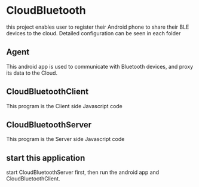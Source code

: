 # CloudBluetooth
this project enables user to register their Android phone to share their BLE devices to the cloud. Detailed configuration can be seen in each folder

## Agent
This android app is used to communicate with Bluetooth devices, and proxy its data to the Cloud.

## CloudBluetoothClient
This program is the Client side Javascript code

## CloudBluetoothServer
This program is the Server side Javascript code

## start this application
start CloudBluetoothServer first, then run the android app and CloudBluetoothClient.
